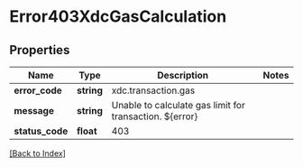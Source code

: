 # Error403XdcGasCalculation

## Properties

Name | Type | Description | Notes
------------ | ------------- | ------------- | -------------
**error_code** | **string** | xdc.transaction.gas |
**message** | **string** | Unable to calculate gas limit for transaction. ${error} |
**status_code** | **float** | 403 |

[[Back to Index]](../index.md)
